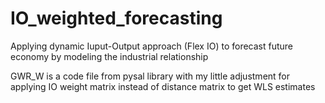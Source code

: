 # IO_weighted_forecasting
Applying dynamic Iuput-Output approach (Flex IO) to forecast future economy by modeling the industrial relationship 

GWR_W is a code file from pysal library with my little adjustment for applying IO weight matrix instead of distance matrix to get WLS estimates
